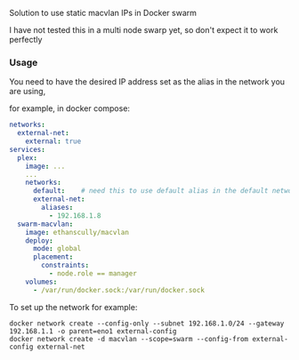 Solution to use static macvlan IPs in Docker swarm

I have not tested this in a multi node swarp yet, so don't expect it to work perfectly

### Usage
You need to have the desired IP address set as the alias in the network you are using,

for example, in docker compose:

```YAML
networks:
  external-net:
    external: true
services:
  plex:
    image: ...
    ...
    networks:
      default:    # need this to use default alias in the default network
      external-net:
        aliases:
          - 192.168.1.8
  swarm-macvlan:
    image: ethanscully/macvlan
    deploy:
      mode: global
      placement:
        constraints:
          - node.role == manager
    volumes: 
      - /var/run/docker.sock:/var/run/docker.sock

```
To set up the network for example:
```SHELL
docker network create --config-only --subnet 192.168.1.0/24 --gateway 192.168.1.1 -o parent=eno1 external-config
docker network create -d macvlan --scope=swarm --config-from external-config external-net
```
